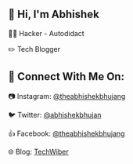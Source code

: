 ## 👋 Hi, I'm Abhishek

<!--
**theabhishekbhujang/theabhishekbhujang** is a ✨ _special_ ✨ repository because its `README.md` (this file) appears on your GitHub profile.

Here are some ideas to get you started:

- 🔭 I’m currently working on ...
- 🌱 I’m currently learning ...
- 👯 I’m looking to collaborate on ...
- 🤔 I’m looking for help with ...
- 💬 Ask me about ...
- 📫 How to reach me: ...
- 😄 Pronouns: ...
- ⚡ Fun fact: ...
-->

👨‍💻 Hacker - Autodidact

:pencil2: Tech Blogger


## 🔎 Connect With Me On:

:camera: Instagram: [@theabhishekbhujang](https://instagram.com/theabhishekbhujang)

:bird: Twitter: [@abhishekbhujan](https://twitter.com/abhishekbhujan)

:+1: Facebook: [@theabhishekbhujang](https://facebook.com/theabhishekbhujang)

:globe_with_meridians: Blog: [TechWiber](https://techwiber.blogspot.com)
